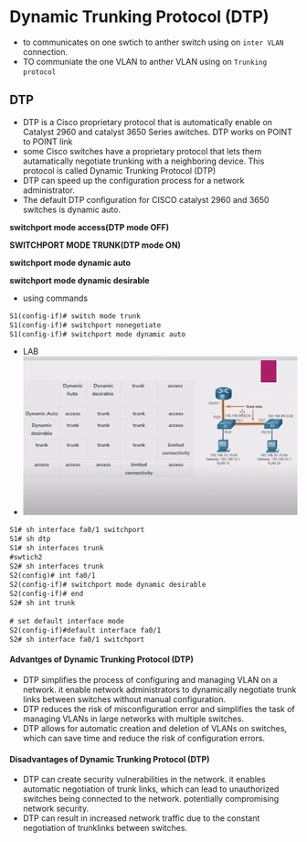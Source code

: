 # Dynamic Trunking Protocol (DTP)

* to communicates on one swtich to anther switch using on `inter VLAN` connection.
* TO communiate the one VLAN to anther VLAN using on `Trunking protocol`

DTP 
----

* DTP is a Cisco proprietary protocol that is automatically enable on Catalyst 2960 and catalyst 3650 Series awitches. DTP works on POINT to POINT link
* some Cisco switches have a proprietary protocol that lets them autamatically negotiate trunking with a neighboring device. This protocol is called Dynamic Trunking Protocol (DTP)
* DTP can speed up the configuration process for a network administrator.
* The default DTP configuration for CISCO catalyst 2960 and 3650 switches is dynamic auto.

 **switchport mode access(DTP mode OFF)**
 
 **SWITCHPORT MODE TRUNK(DTP mode ON)**

 **switchport mode dynamic auto**
 
 **switchport mode dynamic desirable**

* using commands 
```
S1(config-if)# switch mode trunk 
S1(config-if)# switchport nonegotiate 
S1(config-if)# switchport mode dynamic auto
```
* LAB
* ![Preview](./images/ccna-09.png) 

```
S1# sh interface fa0/1 switchport
S1# sh dtp
S1# sh interfaces trunk
#swtich2 
S2# sh interfaces trunk 
S2(config)# int fa0/1
S2(config-if)# switchport mode dynamic desirable
S2(config-if)# end
S2# sh int trunk

# set default interface mode 
S2(config-if)#default interface fa0/1
S2# sh interface fa0/1 switchport

```
 

#### Advantges of Dynamic Trunking Protocol (DTP)

* DTP simplifies the process of configuring and managing VLAN on a network. it enable network administrators to dynamically negotiate trunk links between switches without manual configuration.
* DTP reduces the risk of misconfiguration error and simplifies the task of managing VLANs in large networks with multiple switches.
* DTP allows for automatic creation and deletion of VLANs on switches, which can save time and reduce the risk of configuration errors.

#### Disadvantages of Dynamic Trunking Protocol (DTP)

* DTP can create security vulnerabilities in the network. it enables automatic negotiation of trunk links, which can lead to unauthorized switches being connected to the network. potentially compromising network security.
* DTP can result in increased network traffic due to the constant negotiation of trunklinks between switches.

